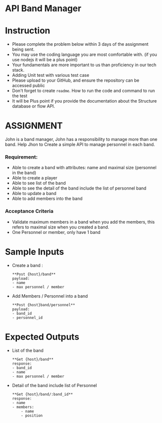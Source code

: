 # API Band Manager

# Instruction

- Please complete the problem below within 3 days of the assignment being sent.
- You may use the coding language you are most comfortable with. (if you use nodejs it will be a plus  point)
- Your fundamentals are more important to us than proficiency in our tech stack.
- Adding Unit test with various test case
- Please upload to your GitHub, and ensure the repository can be accessed public
- Don't forget to create `readme`. How to run the code and command to run the test
- It will be Plus point if you provide the documentation about the Structure database or flow API.

# **ASSIGNMENT**

John is a band manager, John has a responsibility to manage more than one band. Help Jhon to Create a simple API to manage personnel in each band.

### Requirement:

- Able to create a band with attributes: name and maximal size (personnel in the band)
- Able to create a player
- Able to see list of the band
- Able to see the detail of the band include the list of personnel band
- Able to update a band
- Able to add members into the band

### Acceptance Criteria

- Validate maximum members in a band when you add the members, this refers to maximal size when you created a band.
- One Personnel or member, only have 1 band

# Sample Inputs

- Create a band :

    ```
    **Post {host}/band**
    payload:
    - name
    - max personnel / member
    ```

- Add Members / Personnel into a band

    ```
    **Post {host}band/personnel**
    payload:
    - band_id
    - personnel_id
    ```


# Expected Outputs

- List of the band

    ```
    **Get {host}/band**
    response:
    - band_id
    - name
    - max personnel / member
    ```

- Detail of the band include list of Personnel

    ```
    **Get {host}/band/:band_id**
    response:
    - name
    - members:
    	- name
    	- position
    ```